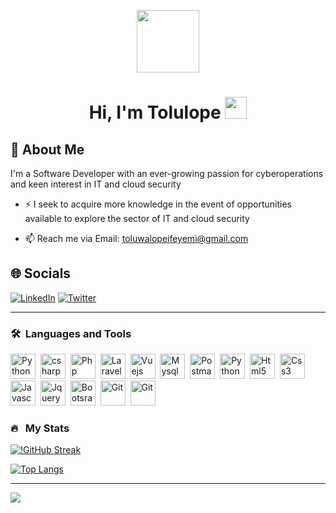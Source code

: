 <p align="center"><img src="https://media.giphy.com/media/M9gbBd9nbDrOTu1Mqx/giphy.gif" width="100"/></p>

<h1 align="center">Hi, I'm
Tolulope <img src="https://media.giphy.com/media/hvRJCLFzcasrR4ia7z/giphy.gif" width="35"></h1>

## 🚀 About Me

I'm a Software Developer with an ever-growing passion for cyberoperations and keen interest in IT and cloud security

- ⚡ I seek to acquire more knowledge in the event of opportunities available to explore the sector of IT and cloud security

- 📫 Reach me via Email: toluwalopeifeyemi@gmail.com

## 🌐 Socials

[![LinkedIn](https://img.shields.io/badge/LinkedIn-%230077B5.svg?logo=linkedin&logoColor=white)](https://linkedin.com/in/tolulopeifeyemi/) [![Twitter](https://img.shields.io/badge/Twitter-%231DA1F2.svg?logo=Twitter&logoColor=white)](https://twitter.com/TolulopeIfeyemi)

---

### 🛠 &nbsp;Languages and Tools

<p>
<img src="https://www.vectorlogo.zone/logos/python/python-icon.svg" title="Python"  alt="Python" width="40" height="40"/>&nbsp;
<img src="https://cdn.worldvectorlogo.com/logos/c--4.svg" title="csharp"  alt="csharp" width="40" height="40"/>&nbsp;
<img src="https://www.vectorlogo.zone/logos/php/php-icon.svg" title="Python"  alt="Php" width="Php" height="40"/>&nbsp;
<img src="https://www.vectorlogo.zone/logos/laravel/laravel-icon.svg" title="Laravel"  alt="Laravel" width="40" height="40"/>&nbsp;
<img src="https://www.vectorlogo.zone/logos/vuejs/vuejs-icon.svg" title="vuejs"  alt="Vuejs" width="40" height="40"/>&nbsp;
<img src="https://www.vectorlogo.zone/logos/mysql/mysql-icon.svg" title="Mysql"  alt="Mysql" width="40" height="40"/>&nbsp;
<img src="https://www.vectorlogo.zone/logos/getpostman/getpostman-icon.svg" title="Postman"  alt="Postman" width="40" height="40"/>&nbsp;
<img src="https://www.vectorlogo.zone/logos/python/python-icon.svg" title="Python"  alt="Python" width="40" height="40"/>&nbsp;
<img src="https://www.vectorlogo.zone/logos/w3_html5/w3_html5-icon.svg" title="html5"  alt="Html5" width="40" height="40"/>&nbsp;
<img src="https://www.vectorlogo.zone/logos/w3_css/w3_css-icon.svg" title="Css3"  alt="Css3" width="40" height="40"/>&nbsp;
<img src="https://www.vectorlogo.zone/logos/javascript/javascript-icon.svg" title="Javascript"  alt="Javascript" width="40" height="40"/>&nbsp;
<img src="https://www.vectorlogo.zone/logos/jquery/jquery-icon.svg" title="Jquery"  alt="Jquery" width="40" height="40"/>&nbsp;
<img src="https://www.vectorlogo.zone/logos/getbootstrap/getbootstrap-icon.svg" title="Bootsrap"  alt="Bootsrap" width="40" height="40"/>&nbsp;
<img src="https://www.vectorlogo.zone/logos/git-scm/git-scm-icon.svg" title="Git"  alt="Git" width="40" height="40"/>&nbsp;
<img src="https://www.vectorlogo.zone/logos/linux/linux-icon.svg" title="Git"  alt="Git" width="40" height="40"/>&nbsp;

</p>

### 🔥 &nbsp; My Stats
[![!GitHub Streak](https://github-readme-streak-stats.herokuapp.com/?user=Ifeyemi-Tolulope&theme=dark&hide_border=false)](https://github.com/Ifeyemi-Tolulope)
<br/>

[![Top Langs](https://github-readme-stats.vercel.app/api/top-langs/?username=Ifeyemi-Tolulope&layout=compact&theme=vision-friendly-dark)](https://github.com/Ifeyemi-Tolulope)

---
[![](https://visitcount.itsvg.in/api?id=Ifeyemi-Tolulope&icon=0&color=0)](https://visitcount.itsvg.in)
